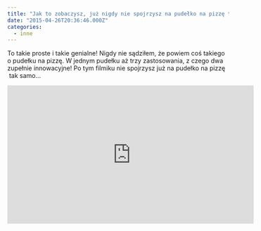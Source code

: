 ```yaml
---
title: "Jak to zobaczysz, już nigdy nie spojrzysz na pudełko na pizzę tak samo…"
date: "2015-04-26T20:36:46.000Z"
categories: 
  - inne
---
```


To takie proste i takie genialne! Nigdy nie sądziłem, że powiem coś takiego o pudełku na pizzę. W jednym pudełku aż trzy zastosowania, z czego dwa zupełnie innowacyjne! Po tym filmiku nie spojrzysz już na pudełko na pizzę  tak samo...

<iframe src="https://www.youtube.com/embed/gQBjJjpkjl0" width="560" height="315" frameborder="0" allowfullscreen="allowfullscreen"></iframe>
